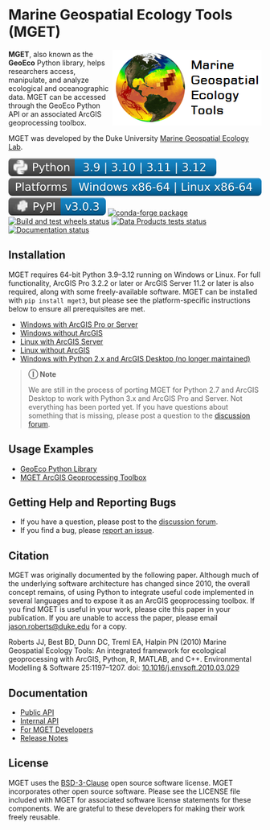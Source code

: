 # Marine Geospatial Ecology Tools (MGET)

<img src="https://github.com/jjrob/MGET/blob/main/doc/GeoEco/static/MGET_Logo.png?raw=true" align="right"/>

**MGET**, also known as the **GeoEco** Python library, helps researchers
access, manipulate, and analyze ecological and oceanographic data. MGET can be
accessed through the GeoEco Python API or an associated ArcGIS geoprocessing
toolbox.

MGET was developed by the Duke University [Marine Geospatial Ecology
Lab](https://mgel.env.duke.edu/).

[![Python](https://github.com/jjrob/MGET/blob/main/badges/Python.svg)](https://python.org/) ![Platforms](https://github.com/jjrob/MGET/blob/main/badges/Platforms.svg) [![PyPI package](https://github.com/jjrob/MGET/blob/main/badges/PyPI.svg)](https://pypi.org/project/mget3/) [![conda-forge package](https://img.shields.io/conda/vn/conda-forge/mget3.svg?style=plastic)](https://anaconda.org/conda-forge/mget3)  
[![Build and test wheels status](https://github.com/jjrob/MGET/actions/workflows/build-wheels.yml/badge.svg)](https://github.com/jjrob/MGET/actions/workflows/build-wheels.yml) [![Data Products tests status](https://img.shields.io/endpoint?url=https://gist.githubusercontent.com/jjrob/c3761a6823cbf5aaded07b64fa4964b8/raw/badge.json)](https://github.com/jjrob/MGET/actions/workflows/test-data-products.yml) [![Documentation status](https://readthedocs.org/projects/mget/badge/?version=stable&style=plastic)](https://mget.readthedocs.io/en/stable/?badge=stable)

## Installation

MGET requires 64-bit Python 3.9–3.12 running on Windows or Linux. For full
functionality, ArcGIS Pro 3.2.2 or later or ArcGIS Server 11.2 or later is
also required, along with some freely-available software. MGET can be
installed with `pip install mget3`, but please see the platform-specific
instructions below to ensure all prerequisites are met.

* [Windows with ArcGIS Pro or Server](https://mget.readthedocs.io/en/stable/WindowsWithArc.html)
* [Windows without ArcGIS](https://mget.readthedocs.io/en/stable/WindowsWithoutArc.html)
* [Linux with ArcGIS Server](https://mget.readthedocs.io/en/stable/LinuxWithArc.html)
* [Linux without ArcGIS](https://mget.readthedocs.io/en/stable/LinuxWithoutArc.html)
* [Windows with Python 2.x and ArcGIS Desktop (no longer maintained)](https://mget.readthedocs.io/en/stable/WindowsWithArcDesktop.html)

> **Ⓘ Note**
>
> We are still in the process of porting MGET for Python 2.7 and ArcGIS
> Desktop to work with Python 3.x and ArcGIS Pro and Server. Not everything
> has been ported yet. If you have questions about something that is missing,
> please post a question to the [discussion
> forum](https://github.com/jjrob/MGET/discussions).

## Usage Examples

* [GeoEco Python Library](https://mget.readthedocs.io/en/stable/PythonExamples.html)
* [MGET ArcGIS Geoprocessing Toolbox](https://mget.readthedocs.io/en/stable/ArcGISToolboxExamples.html)

## Getting Help and Reporting Bugs

* If you have a question, please post to the [discussion forum](https://github.com/jjrob/MGET/discussions).
* If you find a bug, please [report an issue](https://github.com/jjrob/MGET/issues).

## Citation

MGET was originally documented by the following paper. Although much of the
underlying software architecture has changed since 2010, the overall concept
remains, of using Python to integrate useful code implemented in several
languages and to expose it as an ArcGIS geoprocessing toolbox. If you find
MGET is useful in your work, please cite this paper in your publication. If
you are unable to access the paper, please email jason.roberts@duke.edu for a
copy.

Roberts JJ, Best BD, Dunn DC, Treml EA, Halpin PN (2010) Marine Geospatial
Ecology Tools: An integrated framework for ecological geoprocessing with
ArcGIS, Python, R, MATLAB, and C++. Environmental Modelling & Software
25:1197–1207. doi:
[10.1016/j.envsoft.2010.03.029](https://doi.org/10.1016/j.envsoft.2010.03.029)

## Documentation

* [Public API](https://mget.readthedocs.io/en/stable/PublicAPI.html)
* [Internal API](https://mget.readthedocs.io/en/stable/InternalAPI.html)
* [For MGET Developers](https://mget.readthedocs.io/en/stable/Development.html)
* [Release Notes](https://github.com/jjrob/MGET/blob/main/RELEASE_NOTES.md)

## License

MGET uses the [BSD-3-Clause](https://opensource.org/licenses/bsd-3-clause)
open source software license. MGET incorporates other open source software.
Please see the LICENSE file included with MGET for associated software license
statements for these components. We are grateful to these developers for
making their work freely reusable.
